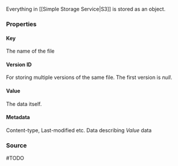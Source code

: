 Everything in [[Simple Storage Service|S3]] is stored as an object.

### Properties
#### Key
The name of the file
#### Version ID 
For storing multiple versions of the same file.
The first version is _null_.
#### Value
The data itself.
#### Metadata
Content-type, Last-modified etc.
Data describing *Value* data

### Source
#TODO